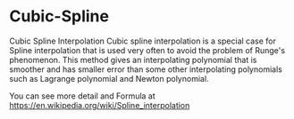 # Cubic-Spline
Cubic Spline Interpolation
Cubic spline interpolation is a special case for Spline interpolation that is used very often to avoid the problem of Runge's phenomenon. This method gives an interpolating polynomial that is smoother and has smaller error than some other interpolating polynomials such as Lagrange polynomial and Newton polynomial.

You can see more detail and Formula at https://en.wikipedia.org/wiki/Spline_interpolation
